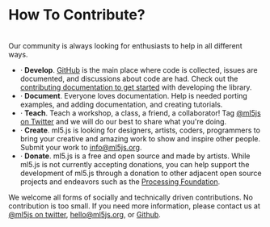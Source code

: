 # How To Contribute?

<br/>
Our community is always looking for enthusiasts to help in all different ways.

- · **Develop**. [GitHub](https://github.com/ml5js/ml5-library) is the main place where code is collected, issues are documented, and discussions about code are had. Check out the [contributing documentation to get started](/contributing/develop-contributor-notes.md) with developing the library.
- · **Document**. Everyone loves documentation. Help is needed porting examples, and adding documentation, and creating tutorials.
- · **Teach**. Teach a workshop, a class, a friend, a collaborator! Tag [@ml5js on Twitter](https://twitter.com/ml5js?lang=en) and we will do our best to share what you're doing.
- · **Create**. ml5.js is looking for designers, artists, coders, programmers to bring your creative and amazing work to show and inspire other people. Submit your work to info@ml5js.org.
- · **Donate**. ml5.js is a free and open source and made by artists. While ml5.js is not currently accepting donations, you can help support the development of ml5.js through a donation to other adjacent open source projects and endeavors such as the [Processing Foundation](https://processingfoundation.org/support).

We welcome all forms of socially and technically driven contributions. No contribution is too small. If you need more information, please contact us at [@ml5js on twitter](https://twitter.com/ml5js), <a href="mailto:hello@ml5js.org">hello@ml5js.org</a>, or [Github](https://github.com/ml5js/ml5-library/issues).
